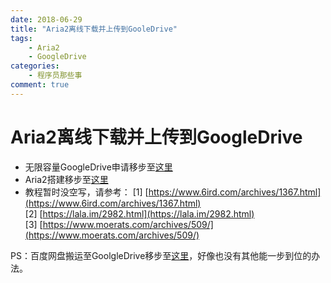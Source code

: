 ```yaml
---
date: 2018-06-29
title: "Aria2离线下载并上传到GooleDrive"
tags:
    - Aria2
    - GoogleDrive
categories:
    - 程序员那些事
comment: true
---
```


# Aria2离线下载并上传到GoogleDrive			
* 无限容量GoogleDrive申请移步至[这里]() 	
* Aria2搭建移步至[这里]() 
* 教程暂时没空写，请参考：
[1] [https://www.6ird.com/archives/1367.html](https://www.6ird.com/archives/1367.html)	
[2] [https://lala.im/2982.html](https://lala.im/2982.html)		
[3] [https://www.moerats.com/archives/509/](https://www.moerats.com/archives/509/)		

PS：百度网盘搬运至GoolgleDrive移步至[这里](http://wonse.info/bd-yun-to-google-drive.html)，好像也没有其他能一步到位的办法。
